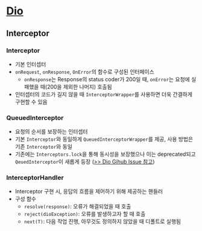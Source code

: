 # [Dio](https://pub.dev/packages/dio)

## Interceptor
### Interceptor
- 기본 인터셉터
- `onRequest`, `onResponse`, `OnError`의 함수로 구성된 인터페이스
  - `onResponse`는 Response의 status coder가 200일 때, `onError`는 요청에 실패했을 때(200을 제외한 나머지) 호출됨
- 인터셉터의 코드가 길지 않을 때 `InterceptorWrapper`를 사용하면 더욱 간결하게 구현할 수 있음

### QueuedInterceptor
- 요청의 순서를 보장하는 인터셉터
- 기본 `Interceptor`와 동일하게 `QueuedInterceptorWrapper`를 제공, 사용 방법은 기존 `Interceptor`와 동일
- 기존에는 `Interceptors.lock`을 통해 동시성을 보장했으나 이는 deprecated되고 `QeuedInterceptor`이 새롭게 등장 ([>> Dio Gihub Issue 참고](https://github.com/cfug/dio/issues/1308))

### InterceptorHandler
- Interceptor 구현 시, 응답의 흐름을 제어하기 위해 제공하는 핸들러
- 구성 함수
  - `resolve(response)`: 오류가 해결되었을 때 호출
  - `reject(dioException)`: 오류를 발생하고자 할 때 호출
  - `next(T)`: 다음 작업 진행, 아무것도 정의하지 않았을 때 디폴트로 실행됨